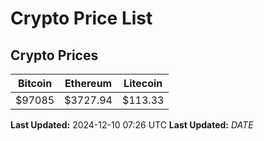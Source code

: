 # Crypto Price List

## Crypto Prices
| Bitcoin | Ethereum | Litecoin |
| ------- | -------- | -------- |
| $97085 | $3727.94 | $113.33 |
**Last Updated:** 2024-12-10 07:26 UTC
**Last Updated:** $DATE$
